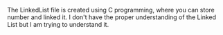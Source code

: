 The LinkedList file is created using C programming, where you can store number and linked it. I don't have the proper understanding
of the Linked List but I am trying to understand it. 
